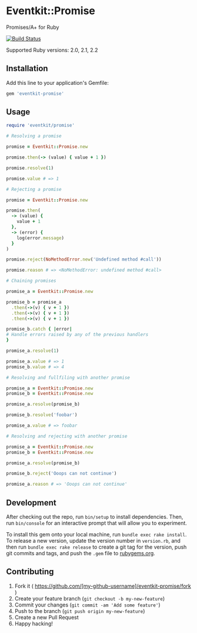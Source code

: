 # Eventkit::Promise

Promises/A+ for Ruby

[![Build Status](https://travis-ci.org/omartell/eventkit-promise.svg?branch=master)](https://travis-ci.org/omartell/eventkit-promise)

Supported Ruby versions: 2.0, 2.1, 2.2

## Installation

Add this line to your application's Gemfile:

```ruby
gem 'eventkit-promise'
```

## Usage

```ruby
require 'eventkit/promise'

# Resolving a promise

promise = Eventkit::Promise.new

promise.then(-> (value) { value + 1 })

promise.resolve(1)

promise.value # => 1

# Rejecting a promise

promise = Eventkit::Promise.new

promise.then(
  -> (value) {
    value + 1
  },
  -> (error) {
    log(error.message)
  }
)

promise.reject(NoMethodError.new('Undefined method #call'))

promise.reason # => <NoMethodError: undefined method #call>

# Chaining promises

promise_a = Eventkit::Promise.new

promise_b = promise_a
  .then(->(v) { v + 1 })
  .then(->(v) { v + 1 })
  .then(->(v) { v + 1 })

promise_b.catch { |error|
# Handle errors raised by any of the previous handlers
}

promise_a.resolve(1)

promise_a.value # => 1
promise_b.value # => 4

# Resolving and fullfiling with another promise

promise_a = Eventkit::Promise.new
promise_b = Eventkit::Promise.new

promise_a.resolve(promise_b)

promise_b.resolve('foobar')

promise_a.value # => foobar

# Resolving and rejecting with another promise

promise_a = Eventkit::Promise.new
promise_b = Eventkit::Promise.new

promise_a.resolve(promise_b)

promise_b.reject('Ooops can not continue')

promise_a.reason # => 'Ooops can not continue'

```

## Development

After checking out the repo, run `bin/setup` to install dependencies. Then, run `bin/console` for an interactive prompt that will allow you to experiment.

To install this gem onto your local machine, run `bundle exec rake install`. To release a new version, update the version number in `version.rb`, and then run `bundle exec rake release` to create a git tag for the version, push git commits and tags, and push the `.gem` file to [rubygems.org](https://rubygems.org).

## Contributing

1. Fork it ( https://github.com/[my-github-username]/eventkit-promise/fork )
2. Create your feature branch (`git checkout -b my-new-feature`)
3. Commit your changes (`git commit -am 'Add some feature'`)
4. Push to the branch (`git push origin my-new-feature`)
5. Create a new Pull Request
6. Happy hacking!

